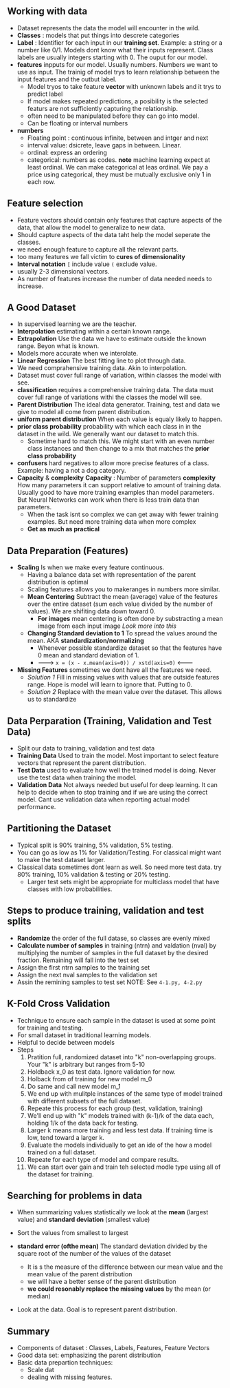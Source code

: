 ## Working with data

- Dataset represents the data the model will encounter in the wild.
- **Classes** : models that put things into descrete categories
- **Label** : Identifier for each input in our **training set**. Example: a string or a number like 0/1. Models dont know what their inputs represent. Class labels are usually integers starting with 0. The ouput for our model.
- **features** inpputs for our model. Usually numbers. Numbers we want to use as input. The trainig of model trys to learn relationship between the input features and the outbut label. 
  - Model tryos to take feature **vector** with unknown labels and it trys to predict label
  - If model makes repeated predictions, a posibility is the selected featurs are not sufficiently capturing the relationship.
  - often need to be manipulated before they can go into model.
  - Can be floating or interval numbers
- **numbers**
  - Floating point : continuous infinite, between and intger and next
  - interval value: dsicrete, leave gaps in between. Linear.
  - ordinal: express an ordering
  - categorical: numbers as codes. **note** machine learning expect at least ordinal. We can make categorical at leas ordinal. We pay a price using categorical, they must be mutually exclusive only 1 in each row.

## Feature selection
- Feature vectors should contain only features that capture aspects of the data, that allow the model to generalize to new data.
- Should capture aspects of the data taht help the model seperate the classes.
- we need enough feature to capture all the relevant parts.
- too many features we fall victim to **cures of dimensionality**
- **Interval notation** `[` include value `(` exclude value.
- usually 2-3 dimensional vectors.
- As number of features increase the number of data needed needs to increase.

## A Good Dataset
- In supervised learning we are the teacher.
- **Interpolation** estimating within a certain known range.
- **Extrapolation** Use the data we have to estimate outside the known range. Beyon what is known.
- Models more accurate when we interolate.
- **Linear Regression** The best fitting line to plot through data.
- We need comprahensive training data. Akin to interpolation.
- Dataset must cover full range of variation, within classes the model with see.
- **classification** requires a comprehensive training data. The data must cover full range of variations withi the classes the model will see.
- **Parent Distribution** The ideal data generator. Training, test and data we give to model all come from parent distribution.
- **uniform parent distribution** When each value is equaly likely to happen.
- **prior class probability** probability with which each class in in the dataset in the wild. We generally want our dataset to match this.
  - Sometime hard to match this. We might start with an even number class instances and then change to a mix that matches the **prior class probability**
- **confusers** hard negatives to allow more precise features of a class. Example: having a not a dog category.
- **Capacity** & **complexity** **Capacity** : Number of parameters **complexity** How many parameters it can support relative to amount of training data. Usually good to have more training examples than model parameters. But Neural Networks  can work when there is less train data than parameters.
  - When the task isnt so complex we can get away with fewer training examples. But need more training data when more complex
  - **Get as much as practical**

## Data Preparation (Features)
- **Scaling** Is when we make every feature continuous.
  - Having a balance data set with representation of the parent distribution is optimal
  - Scaling features allows you to makeranges in numbers more similar.
  - **Mean Centering** Subtract the mean (average) value of the features over the entire dataset (sum each value divided by the number of values). We are shifiting data down toward 0.
    - **For images** mean centering is often done by substracting a mean image from each input image *Look more into this*
  - **Changing Standard deviation to 1** To spread the values around the mean. AKA **standardization/normalizing**
    - Whenever possible standardize dataset so that the features have 0 mean and standard deviation of 1.
    - ---> `x = (x - x.mean(axis=0)) / xstd(axis=0)` <---
- **Missing Features** sometimes we dont have all the features we need.
  - *Solution 1* Fill in missing values with values that are outside features range. Hope is model will learn to ignore that. Putting to 0.
  - *Solution 2* Replace with the mean value over the dataset. This allows us to standardize

## Data Perparation (Training, Validation and Test Data)
- Split our data to training, validation and test data
- **Training Data** Used to train the model. Most important to select feature vectors that represent the parent distribution.
- **Test Data** used to evaluate how well the trained model is doing. Never use the test data when training the model.
- **Validation Data** Not always needed but useful for deep learning. It can help to decide when to stop training and if we are using the correct model. Cant use validation data when reporting actual model performance.

## Partitioning the Dataset
- Typical split is 90% training, 5% validation, 5% testing.
- You can go as low as 1% for Validation/Testing. For classical might want to make the test dataset larger.
- Classical data sometimes dont learn as well. So need more test data. try 80% training, 10% validation & testing or 20% testing.
  - Larger test sets might be appropriate for multiclass model that have classes with low probabilities.

## Steps to produce training, validation and test splits
- **Randomize** the order of the full datase, so classes are evenly mixed
- **Calculate number of samples** in training (ntrn) and valdation (nval) by multiplying the number of samples in the full dataset by the desired fraction. Remaining will fall into the test set
- Assign the first ntrn samples to the training set
- Assign the next nval samples to the validation set
- Assin the remining samples to test set
NOTE: See `4-1.py, 4-2.py`

## K-Fold Cross Validation
- Technique to ensure each sample in the dataset is used at some point for training and testing.
- For small dataset in traditional learning models.
- Helpful to decide between models
- Steps
  1. Pratition full, randomized dataset into "k" non-overlapping groups. Your "k" is arbitrary but ranges from 5-10
  2. Holdback x_0 as test data. Ignore validation for now. 
  3. Holback from of training for new model m_0
  4. Do same and call new model m_1
  5. We end up with mulitple instances of the same type of model trained with different subsets of the full dataset.
  6. Repeate this process for each group (test, validation, training)
  7. We'll end up with "k" models trained with (k-1)/k of the data each, holding 1/k of the data back for testing.
  8. Larger k means more training and less test data. If training time is low, tend toward a larger k.
  9. Evaluate the models individually to get an ide of the how a model trained on a full dataset.
  10. Repeate for each type of model and compare results.
  11. We can start over gain and train teh selected modle type using all of the dataset for training.

## Searching for problems in data
- When summarizing values statistically we look at the **mean** (largest value) and **standard deviation** (smallest value)
- Sort the values from smallest to largest
- **standard error (ofthe mean)** The standard deviation divided by the square root of the number of the values of the dataset
  - It is s the measure of the difference between our mean value and the mean value of the parent distribution
  - we will have a better sense of the parent distribution
  - **we could resonably replace the missing values** by the mean (or median)

- Look at the data. Goal is to represent parent distribution.

## Summary
- Components of dataset : Classes, Labels, Features, Feature Vectors
- Good data set: emphasizing the parent distribution
- Basic data prepartion techniques: 
  - Scale dat
  - dealing with missing features.